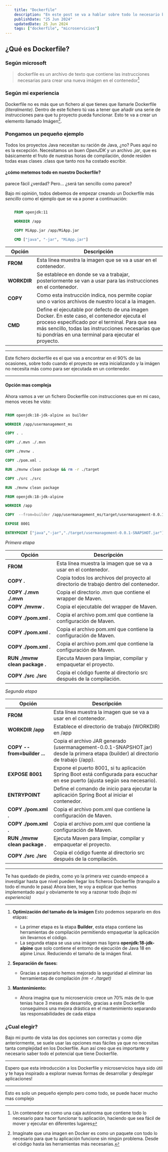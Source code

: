```yaml
---
    title: "Dockerfile"
    description: "En este post se va a hablar sobre todo lo necesario bajo mi opinión de dockerfile y sus instrucciones"
    publishDate: "25 Jun 2024"
    updatedDate: 25 Jun 2024
    tags: ["dockerfile", "microservicios"]
---
```


## ¿Qué es Dockerfile?

### Según microsoft

> dockerfile es un archivo de texto que contiene las instrucciones necesarias para crear una nueva imágen en el contenedor[^1]

[^1]: Un contenedor es como una caja autónoma que contiene todo lo necesario para hacer funcionar tu aplicación, haciendo que sea fácil de mover y ejecutar en diferentes lugares

### Según mi experiencia

Dockerfile no es más que un fichero al que tienes que llamarle Dockerfile _(literalmente)_. Dentro de este fichero tú vas a tener que añadir una serie de instrucciones para que tu proyecto pueda funcionar. Esto te va a crear un elemento llamado Imágen[^2].

[^2]: Imagínate que una imagen en Docker es como un paquete con todo lo necesario para que tu aplicación funcione sin ningún problema. Desde el código hasta las herramientas más necesarias.

### Pongamos un pequeño ejemplo

Todos los proyectos Java necesitan su ración de Java, ¿no? Pues aquí no es la excepción. Necesitamos un buen _OpenJDK_ y un archivo _.jar_, que es básicamente el fruto de nuestras horas de compilación, donde residen todas esas clases .class que tanto nos ha costado escribir.

#### ¿cómo metemos todo en nuestro Dockerfile?

parece fácil ¿verdad? Pero... ¿será tan sencillo como parece?

Bajo mi opinión, todos debemos de empezar creando un Dockerfile más _sencillo_ como el ejemplo que se va a poner a continuación:

```dockerfile

    FROM openjdk:11

    WORKDIR /app

    COPY MiApp.jar /app/MiApp.jar

    CMD ["java", "-jar", "MiApp.jar"]

```

| Opción      | Descripción                                                                                                                                                                                                                                                  |
| ----------- | ------------------------------------------------------------------------------------------------------------------------------------------------------------------------------------------------------------------------------------------------------------ |
| **FROM**    | Esta línea muestra la imagen que se va a usar en el contenedor.                                                                                                                                                                                              |
| **WORKDIR** | Se establece en donde se va a trabajar, posteriormente se van a usar para las instrucciones en el contenedor.                                                                                                                                                |
| **COPY**    | Como esta instrucción indica, nos permite copiar uno o varios archivos de nuestro local a la imagen.                                                                                                                                                         |
| **CMD**     | Define el ejecutable por defecto de una imagen Docker. En este caso, el contenedor ejecuta el proceso especificado por el terminal. Para que sea más sencillo, todas las instrucciones necesarias que tú pondrías en una terminal para ejecutar el proyecto. |

---

Este fichero dockerfile es el que vas a encontrar en el 90% de las ocasiones, sobre todo cuando el proyecto se esta inicializando y la imágen no necesita más como para ser ejecutada en un contenedor.

---

#### Opción mas compleja

Ahora vamos a ver un fichero Dockerfile con instrucciones que en mi caso, menos veces he visto:

```dockerfile

FROM openjdk:18-jdk-alpine as builder

WORKDIR /app/usermanagement_ms

COPY . .

COPY ./.mvn ./.mvn

COPY ./mvnw .

COPY ./pom.xml .

RUN ./mvnw clean package && rm -r ./target

COPY ./src ./src

RUN ./mvnw clean package

FROM openjdk:18-jdk-alpine

WORKDIR /app

COPY  --from=builder /app/usermanagement_ms/target/usermanagement-0.0.1-SNAPSHOT.jar .

EXPOSE 8001

ENTRYPOINT ["java","-jar","./target/usermanagement-0.0.1-SNAPSHOT.jar"]

```

_Primera etapa_

| Opción                         | Descripción                                                                           |
| ------------------------------ | ------------------------------------------------------------------------------------- |
| **FROM**                       | Esta línea muestra la imagen que se va a usar en el contenedor.                       |
| **COPY .**                     | Copia todos los archivos del proyecto al directorio de trabajo dentro del contenedor. |
| **COPY ./.mvn ./.mvn**         | Copia el directorio .mvn que contiene el wrapper de Maven.                            |
| **COPY ./mvnw .**              | Copia el ejecutable del wrapper de Maven.                                             |
| **COPY ./pom.xml .**           | Copia el archivo pom.xml que contiene la configuración de Maven.                      |
| **COPY ./pom.xml .**           | Copia el archivo pom.xml que contiene la configuración de Maven.                      |
| **COPY ./pom.xml .**           | Copia el archivo pom.xml que contiene la configuración de Maven.                      |
| **RUN ./mvnw clean package .** | Ejecuta Maven para limpiar, compilar y empaquetar el proyecto.                        |
| **COPY ./src ./src**           | Copia el código fuente al directorio src después de la compilación.                   |

_Segunda etapa_

| Opción                         | Descripción                                                                                                                         |
| ------------------------------ | ----------------------------------------------------------------------------------------------------------------------------------- |
| **FROM**                       | Esta línea muestra la imagen que se va a usar en el contenedor.                                                                     |
| **WORKDIR /app**               | Establece el directorio de trabajo (WORKDIR) en /app                                                                                |
| **COPY --from=builder ...**    | Copia el archivo JAR generado (usermanagement-0.0.1-SNAPSHOT.jar) desde la primera etapa (builder) al directorio de trabajo (/app). |
| **EXPOSE 8001**                | Expone el puerto 8001, si tu aplicación Spring Boot está configurada para escuchar en ese puerto (ajusta según sea necesario).      |
| **ENTRYPOINT**                 | Define el comando de inicio para ejecutar la aplicación Spring Boot al iniciar el contenedor.                                       |
| **COPY ./pom.xml .**           | Copia el archivo pom.xml que contiene la configuración de Maven.                                                                    |
| **COPY ./pom.xml .**           | Copia el archivo pom.xml que contiene la configuración de Maven.                                                                    |
| **RUN ./mvnw clean package .** | Ejecuta Maven para limpiar, compilar y empaquetar el proyecto.                                                                      |
| **COPY ./src ./src**           | Copia el código fuente al directorio src después de la compilación.                                                                 |

---

Te has quedado de piedra, como yo la primera vez cuando empecé a investigar hasta que nivel pueden llegar los ficheros Dockerfile (tranquilo a todo el mundo le pasa)
Ahora bien, te voy a explicar que hemos implementado aquí y obviamente te voy a razonar todo _(bajo mi experiencia)_

---

1. **Optimización del tamaño de la imágen** Esto podemos separarlo en dos etápas:

   - La primer etapa es la etapa **Builder**, esta etapa contiene las herramientas de compilación permitiendo empaquetar la aplicación sin llevarnos el código.
   - La segunda etapa se usa una imágen mas ligera **openjdk:18-jdk-alpine** que solo contiene el entorno de ejecución de Java 18 en alpine Linux. Reduciendo el tamaño de la imágen final.

2. **Separación de fases:**

   - Gracias a separarlo hemos mejorado la seguridad al eliminar las herramientas de compilación _(rm -r ./target)_

3. **Mantenimiento:**
   - Ahora imagina que tu microservicio crece un 70% más de lo que tenias hace 3 meses de desarrollo, gracias a este Dockerfile conseguimos una mejora drástica en el mantenimiento separando las responsabilidades de cada etápa

### ¿Cual elegir?

Bajo mi punto de vista las dos opciones son correctas y como dije anteriormente, se suele usar las opciones mas fáciles ya que no necesitas tanta complejidad en los Dockerfile. Aun así creo que es importante y necesario saber todo el potencial que tiene Dockerfile.

---
    
Espero que esta introducción a los Dockerfile y microservicios haya sido útil y te haya inspirado a explorar nuevas formas de desarrollar y desplegar aplicaciones!

---

Esto es solo un pequeño ejemplo pero como todo, se puede hacer mucho mas complejo
